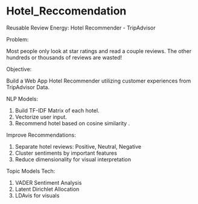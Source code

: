 # Hotel_Reccomendation

Reusable Review Energy: Hotel Recommender - TripAdvisor

Problem:

Most people only look at star ratings and read a couple reviews. The other hundreds or thousands of reviews are wasted!

Objective:

Build a Web App Hotel Recommender utilizing customer experiences from TripAdvisor Data.

NLP Models:

1) Build TF-IDF Matrix of each
hotel.
2) Vectorize user input.
3) Recommend hotel based on cosine similarity .

Improve Recommendations:

1) Separate hotel reviews:
Positive, Neutral, Negative
2) Cluster sentiments by
important features
3) Reduce dimensionality for visual interpretation

Topic Models Tech:

1) VADER Sentiment Analysis
2) Latent Dirichlet Allocation
3) LDAvis for visuals
